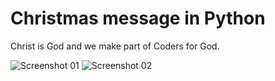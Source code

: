 # Christmas message in Python

Christ is God and we make part of Coders for God.

![Screenshot 01]("https://github.com/ezequias/christmasmessage/blob/master/img/Screenshot1.png")
![Screenshot 02]("https://github.com/ezequias/christmasmessage/blob/master/img/Screenshot2.png")

